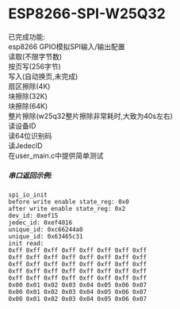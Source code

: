# ESP8266-SPI-W25Q32

已完成功能:  
esp8266 GPIO模拟SPI输入/输出配置  
读取(不限字节数)  
按页写(256字节)  
写入(自动换页,未完成)  
扇区擦除(4K)  
块擦除(32K)  
块擦除(64K)  
整片擦除(w25q32整片擦除非常耗时,大致为40s左右)  
读设备ID  
读64位识别码  
读JedecID  
在user_main.c中提供简单测试  
##### 串口返回示例:    

```
spi_io_init
before write enable state_reg: 0x0
after write enable state_reg: 0x2
dev_id: 0xef15
jedec_id: 0xef4016
unique_id: 0xc66244a0
unique_id: 0x63465c31
init read:
0xff 0xff 0xff 0xff 0xff 0xff 0xff 0xff 
0xff 0xff 0xff 0xff 0xff 0xff 0xff 0xff 
0xff 0xff 0xff 0xff 0xff 0xff 0xff 0xff 
0xff 0xff 0xff 0xff 0xff 0xff 0xff 0xff 
0xff 0xff 0xff 0xff 0xff 0xff 0xff 0xff 
0x00 0x01 0x02 0x03 0x04 0x05 0x06 0x07 
0x00 0x01 0x02 0x03 0x04 0x05 0x06 0x07 
0x00 0x01 0x02 0x03 0x04 0x05 0x06 0x07 
```